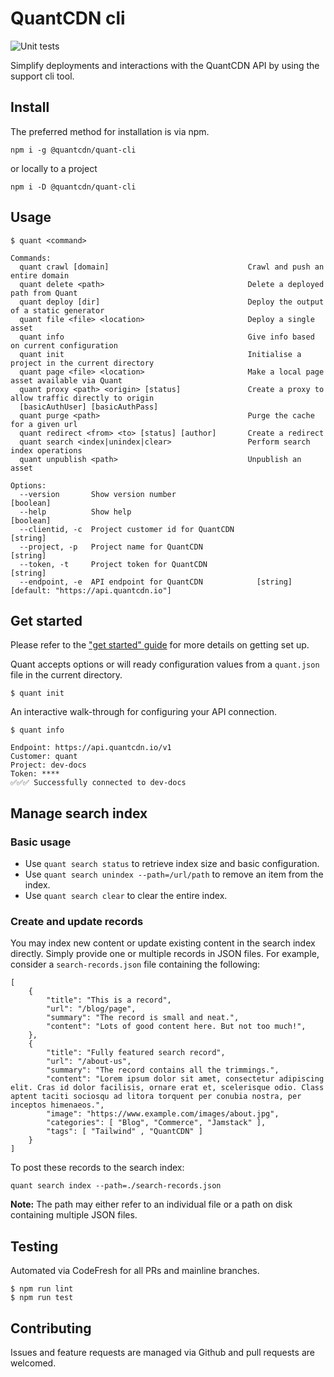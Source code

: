 # QuantCDN cli

![Unit tests](https://github.com/quantcdn/quant-cli/actions/workflows/ci.yml/badge.svg)

Simplify deployments and interactions with the QuantCDN API by using the support cli tool.

## Install

The preferred method for installation is via npm.

```
npm i -g @quantcdn/quant-cli
```

or locally to a project

```
npm i -D @quantcdn/quant-cli
```

## Usage

```
$ quant <command>

Commands:
  quant crawl [domain]                               Crawl and push an entire domain
  quant delete <path>                                Delete a deployed path from Quant
  quant deploy [dir]                                 Deploy the output of a static generator
  quant file <file> <location>                       Deploy a single asset
  quant info                                         Give info based on current configuration
  quant init                                         Initialise a project in the current directory
  quant page <file> <location>                       Make a local page asset available via Quant
  quant proxy <path> <origin> [status]               Create a proxy to allow traffic directly to origin
  [basicAuthUser] [basicAuthPass]
  quant purge <path>                                 Purge the cache for a given url
  quant redirect <from> <to> [status] [author]       Create a redirect
  quant search <index|unindex|clear>                 Perform search index operations
  quant unpublish <path>                             Unpublish an asset

Options:
  --version       Show version number                                                      [boolean]
  --help          Show help                                                                [boolean]
  --clientid, -c  Project customer id for QuantCDN                                          [string]
  --project, -p   Project name for QuantCDN                                                 [string]
  --token, -t     Project token for QuantCDN                                                [string]
  --endpoint, -e  API endpoint for QuantCDN            [string] [default: "https://api.quantcdn.io"]
```

## Get started

Please refer to the ["get started" guide](https://docs.quantcdn.io/docs/cli/get-started) for more details on getting set up.

Quant accepts options or will ready configuration values from a `quant.json` file in the current directory.

```
$ quant init
```

An interactive walk-through for configuring your API connection.

```
$ quant info

Endpoint: https://api.quantcdn.io/v1
Customer: quant
Project: dev-docs
Token: ****
✅✅✅ Successfully connected to dev-docs
```

## Manage search index

### Basic usage

* Use `quant search status` to retrieve index size and basic configuration.
* Use `quant search unindex --path=/url/path` to remove an item from the index.
* Use `quant search clear` to clear the entire index.

### Create and update records

You may index new content or update existing content in the search index directly. Simply provide one or multiple records in JSON files. For example, consider a `search-records.json` file containing the following:

```
[
    {
        "title": "This is a record",
        "url": "/blog/page",
        "summary": "The record is small and neat.",
        "content": "Lots of good content here. But not too much!",
    },
    {
        "title": "Fully featured search record",
        "url": "/about-us",
        "summary": "The record contains all the trimmings.",
        "content": "Lorem ipsum dolor sit amet, consectetur adipiscing elit. Cras id dolor facilisis, ornare erat et, scelerisque odio. Class aptent taciti sociosqu ad litora torquent per conubia nostra, per inceptos himenaeos.",
        "image": "https://www.example.com/images/about.jpg",
        "categories": [ "Blog", "Commerce", "Jamstack" ],
        "tags": [ "Tailwind" , "QuantCDN" ]
    }
]
```

To post these records to the search index:
```
quant search index --path=./search-records.json
```

**Note:** The path may either refer to an individual file or a path on disk containing multiple JSON files.

## Testing

Automated via CodeFresh for all PRs and mainline branches.

```
$ npm run lint
$ npm run test
```

## Contributing

Issues and feature requests are managed via Github and pull requests are welcomed.
